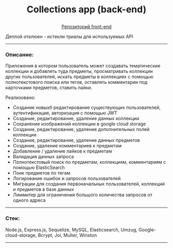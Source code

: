 # <p align="center">Collections app (back-end)</p>

<div align="center"><a href="https://github.com/Nameless501/collections_app_frontend">Репозиторий front-end</a></div>

Деплой отклюен - истекли триалы для используемых API

---

### Описание:

Приложения в котором пользователь может создавать тематические коллекции и добавлять туда предметы, просматривать коллекции других пользователей, искать предметы в коллекциях с помощью полнотекстового поиска или тегов, оставлять комментарии под карточками предметов, ставить лайки.

Реализовано:
- Создание новыхб редактирование существующих пользователей, аутентификация, авторизация с помощью JWT
- Создание, редактирование, удаление данных коллекции
- Сохранение изображений коллекции в google cloud storage
- Создание, редактирование, удаление дополнительных полей коллекции
- Создание, редактирование, удаление данных предметов
- Создание, удаление комментариев к предметам
- Добавление / удаление лайков к предметам
- Валидация данных запроса
- Полнотекстовый поиск по предметам, коллекциям, комментариям с помощью ElasticSearch
- Поик предметов по тегам
- Логирование ошибок и запросов пользователей
- Миграции для создания первоначальных пользователей, коллекций и предметов в базе данных
- Лиммитер для ограничения большого количества запросов от одного адреса

---

### Стек:

Node.js, Express.js, Sequelize, MySQL, Elasticsearch, Umzug, Google-cloud-storage, Bcrypt, Joi, Multer, Winston

---
